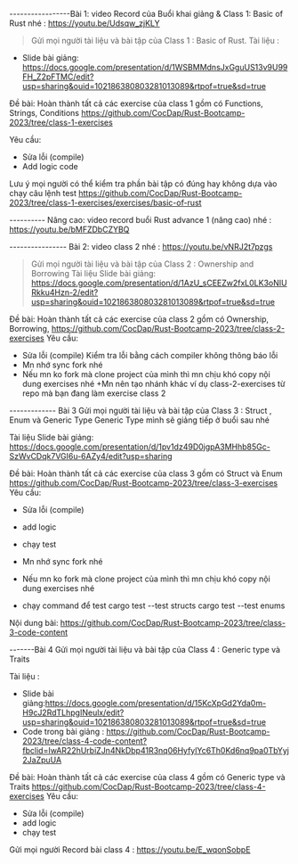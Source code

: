 -----------------Bài 1: video Record của Buổi khai giảng & Class 1: Basic of Rust nhé : https://youtu.be/Udsqw_zjKLY
> Gửi mọi người tài liệu và bài tập của Class 1 : Basic of Rust.
Tài liệu :
+ Slide bài giảng: https://docs.google.com/presentation/d/1WSBMMdnsJxGguUS13v9U99FH_Z2pFTMC/edit?usp=sharing&ouid=102186380803281013089&rtpof=true&sd=true

Đề bài:
Hoàn thành tất cả các exercise của class 1 gồm có Functions, Strings, Conditions 
https://github.com/CocDap/Rust-Bootcamp-2023/tree/class-1-exercises

Yêu cầu:
+ Sửa lỗi (compile)
+ Add logic code 

Lưu ý mọi người có thể kiểm tra phần bài tập có đúng hay không dựa vào chạy câu lệnh test 
https://github.com/CocDap/Rust-Bootcamp-2023/tree/class-1-exercises/exercises/basic-of-rust


---------- Nâng cao: video record buổi Rust advance 1 (nâng cao) nhé : https://youtu.be/bMFZDbCZYBQ

---------------- Bài 2: video class 2 nhé : https://youtu.be/vNRJ2t7pzgs
> Gửi mọi người tài liệu và bài tập của Class 2 : Ownership and Borrowing
Tài liệu
 Slide bài giảng: https://docs.google.com/presentation/d/1AzU_sCEEZw2fxL0LK3oNIURkku4Hzn-2/edit?usp=sharing&ouid=102186380803281013089&rtpof=true&sd=true

Đề bài: 
Hoàn thành tất cả các exercise của class 2 gồm có Ownership, Borrowing,
https://github.com/CocDap/Rust-Bootcamp-2023/tree/class-2-exercises
Yêu cầu:
+ Sửa lỗi (compile)
Kiểm tra lỗi bằng cách compiler không thông báo lỗi
+ Mn nhớ sync fork nhé 
+ Nếu mn ko fork mà clone project của mình thì mn chịu khó copy nội dung exercises nhé 
+Mn nên tạo nhánh khác ví dụ class-2-exercises từ repo mà bạn đang làm exercise class 2

------------- Bài 3
Gửi mọi người tài liệu và bài tập của Class 3 : Struct , Enum và Generic Type 
Generic Type mình sẽ giảng tiếp ở buổi sau nhé 

Tài liệu
 Slide bài giảng: https://docs.google.com/presentation/d/1pv1dz49D0jgpA3MHhb85Gc-SzWvCDqk7VGI6u-6AZy4/edit?usp=sharing

Đề bài: 
Hoàn thành tất cả các exercise của class 3 gồm có Struct và Enum
https://github.com/CocDap/Rust-Bootcamp-2023/tree/class-3-exercises
Yêu cầu:

+ Sửa lỗi (compile)
+ add logic 
+ chạy test 

+ Mn nhớ sync fork nhé 
+ Nếu mn ko fork mà clone project của mình thì mn chịu khó copy nội dung exercises nhé 
+ chạy command để test
cargo test --test structs
cargo test --test enums

Nội dung bài: https://github.com/CocDap/Rust-Bootcamp-2023/tree/class-3-code-content


-------Bài 4
Gửi mọi người tài liệu và bài tập của Class 4 : Generic type và Traits

Tài liệu :
+ Slide bài giảng:https://docs.google.com/presentation/d/15KcXpGd2Yda0m-H9cJ2RdTLhpgINeulx/edit?usp=sharing&ouid=102186380803281013089&rtpof=true&sd=true
+ Code trong bài giảng : https://github.com/CocDap/Rust-Bootcamp-2023/tree/class-4-code-content?fbclid=IwAR22hUrbiZJn4NkDbp41R3nq06HyfylYc6Th0Kd6nq9pa0TbYyj2JaZpuUA

Đề bài: Hoàn thành tất cả các exercise của class 4 gồm có Generic type và Traits
https://github.com/CocDap/Rust-Bootcamp-2023/tree/class-4-exercises
Yêu cầu:

+ Sửa lỗi (compile)
+ add logic 
+ chạy test 

Gửi mọi người Record bài class 4 : https://youtu.be/E_wqonSobpE